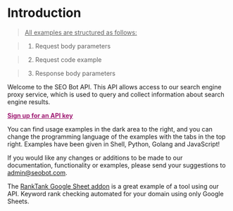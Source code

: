 # Introduction

> <u>All examples are structured as follows:</u>

> 1. Request body parameters

> 2. Request code example 

> 3. Response body parameters

Welcome to the SEO Bot API. This API allows access to our search engine proxy service, which is used to query and collect information about search engine results.

<a href="https://seobot.memberful.com/join" style="font-weight: bold; color:#a01b73;">Sign up for an API key</a>

You can find usage examples in the dark area to the right, and you can change the programming language of the examples with the tabs in the top right. Examples have been given in Shell, Python, Golang and JavaScript!

If you would like any changes or additions to be made to our documentation, functionality or examples, please send your suggestions to <a href="mailto:admin@seobot.com">admin@seobot.com</a>.

<aside class="success">
The <a href="https://gsuite.google.com/marketplace/app/ranktank/22225448367" target="_blank">RankTank Google Sheet addon</a> is a great example of a tool using our API. Keyword rank checking automated for your domain using only Google Sheets.
</aside>
